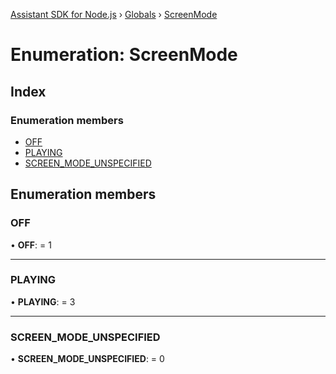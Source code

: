 [Assistant SDK for Node.js](../README.md) › [Globals](../globals.md) › [ScreenMode](screenmode.md)

# Enumeration: ScreenMode

## Index

### Enumeration members

* [OFF](screenmode.md#off)
* [PLAYING](screenmode.md#playing)
* [SCREEN_MODE_UNSPECIFIED](screenmode.md#screen_mode_unspecified)

## Enumeration members

###  OFF

• **OFF**: = 1

___

###  PLAYING

• **PLAYING**: = 3

___

###  SCREEN_MODE_UNSPECIFIED

• **SCREEN_MODE_UNSPECIFIED**: = 0

